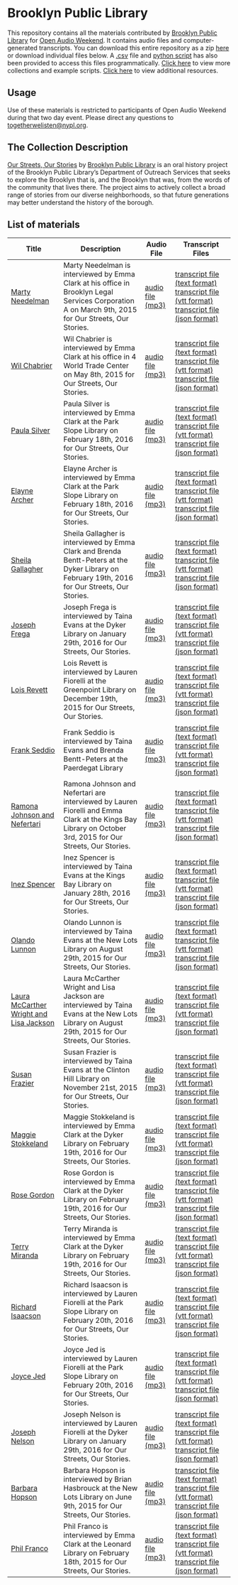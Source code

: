 # Brooklyn Public Library

This repository contains all the materials contributed by [Brooklyn Public Library](http://www.bklynlibrary.org/seniors/our-streets-our-stories-o) for [Open Audio Weekend](https://github.com/nypl-openaudio/start-here). It contains audio files and computer-generated transcripts. You can download this entire repository as a zip [here](https://s3.amazonaws.com/togetherwelisten.nypl.org/data/data-brooklyn-public-library.zip) or download individual files below. A [.csv](https://github.com/nypl-openaudio/data-brooklyn-public-library/blob/master/manifest.csv) file and [python script](https://github.com/nypl-openaudio/data-brooklyn-public-library/blob/master/get_materials.py) has also been provided to access this files programmatically. [Click here](https://github.com/nypl-openaudio/start-here/materials) to view more collections and example scripts. [Click here](https://github.com/nypl-openaudio/start-here#resources) to view additional resources.

## Usage
Use of these materials is restricted to participants of Open Audio Weekend during that two day event. Please direct any questions to [togetherwelisten@nypl.org](mailto:togetherwelisten@nypl.org).

## The Collection Description
[Our Streets, Our Stories](http://www.bklynlibrary.org/seniors/our-streets-our-stories-o) by [Brooklyn Public Library](https://www.bklynlibrary.org/) is an oral history project of the Brooklyn Public Library’s Department of Outreach Services that seeks to explore the Brooklyn that is, and the Brooklyn that was, from the words of the community that lives there. The project aims to actively collect a broad range of stories from our diverse neighborhoods, so that future generations may better understand the history of the borough.

## List of materials
| Title | Description | Audio File | Transcript Files |
|---|---|---|---|
| [Marty Needelman](https://soundcloud.com/ososproject/marty-needelman-leonard-39) | Marty Needelman is interviewed by Emma Clark at his office in Brooklyn Legal Services Corporation A on March 9th, 2015 for Our Streets, Our Stories. | [audio file (mp3)](https://github.com/nypl-openaudio/data-brooklyn-public-library/raw/master/audio/marty-needelman-0001.mp3) | [transcript file (text format)](https://github.com/nypl-openaudio/data-brooklyn-public-library/raw/master/transcripts/text/marty-needelman-0001.text) [transcript file (vtt format)](https://github.com/nypl-openaudio/data-brooklyn-public-library/raw/master/transcripts/vtt/marty-needelman-0001.vtt) [transcript file (json format)](https://github.com/nypl-openaudio/data-brooklyn-public-library/raw/master/transcripts/json/marty-needelman-0001.json) |
| [Wil Chabrier](https://soundcloud.com/ososproject/wil-chabrier) | Wil Chabrier is interviewed by Emma Clark at his office in 4 World Trade Center on May 8th, 2015 for Our Streets, Our Stories. | [audio file (mp3)](https://github.com/nypl-openaudio/data-brooklyn-public-library/raw/master/audio/wil-chabrier-0001.mp3) | [transcript file (text format)](https://github.com/nypl-openaudio/data-brooklyn-public-library/raw/master/transcripts/text/wil-chabrier-0001.text) [transcript file (vtt format)](https://github.com/nypl-openaudio/data-brooklyn-public-library/raw/master/transcripts/vtt/wil-chabrier-0001.vtt) [transcript file (json format)](https://github.com/nypl-openaudio/data-brooklyn-public-library/raw/master/transcripts/json/wil-chabrier-0001.json) |
| [Paula Silver](https://soundcloud.com/ososproject/paula-silver) | Paula Silver is interviewed by Emma Clark at the Park Slope Library on February 18th, 2016 for Our Streets, Our Stories. | [audio file (mp3)](https://github.com/nypl-openaudio/data-brooklyn-public-library/raw/master/audio/paula-silver-0001.mp3) | [transcript file (text format)](https://github.com/nypl-openaudio/data-brooklyn-public-library/raw/master/transcripts/text/paula-silver-0001.text) [transcript file (vtt format)](https://github.com/nypl-openaudio/data-brooklyn-public-library/raw/master/transcripts/vtt/paula-silver-0001.vtt) [transcript file (json format)](https://github.com/nypl-openaudio/data-brooklyn-public-library/raw/master/transcripts/json/paula-silver-0001.json) |
| [Elayne Archer](https://soundcloud.com/ososproject/elayne-archer) | Elayne Archer is interviewed by Emma Clark at the Park Slope Library on February 18th, 2016 for Our Streets, Our Stories. | [audio file (mp3)](https://github.com/nypl-openaudio/data-brooklyn-public-library/raw/master/audio/elayne-archer-0001.mp3) | [transcript file (text format)](https://github.com/nypl-openaudio/data-brooklyn-public-library/raw/master/transcripts/text/elayne-archer-0001.text) [transcript file (vtt format)](https://github.com/nypl-openaudio/data-brooklyn-public-library/raw/master/transcripts/vtt/elayne-archer-0001.vtt) [transcript file (json format)](https://github.com/nypl-openaudio/data-brooklyn-public-library/raw/master/transcripts/json/elayne-archer-0001.json) |
| [Sheila Gallagher](https://soundcloud.com/ososproject/sheila-gallagher) | Sheila Gallagher is interviewed by Emma Clark and Brenda Bentt-Peters at the Dyker Library on February 19th, 2016 for Our Streets, Our Stories. | [audio file (mp3)](https://github.com/nypl-openaudio/data-brooklyn-public-library/raw/master/audio/sheila-gallagher-0001.mp3) | [transcript file (text format)](https://github.com/nypl-openaudio/data-brooklyn-public-library/raw/master/transcripts/text/sheila-gallagher-0001.text) [transcript file (vtt format)](https://github.com/nypl-openaudio/data-brooklyn-public-library/raw/master/transcripts/vtt/sheila-gallagher-0001.vtt) [transcript file (json format)](https://github.com/nypl-openaudio/data-brooklyn-public-library/raw/master/transcripts/json/sheila-gallagher-0001.json) |
| [Joseph Frega](https://soundcloud.com/ososproject/joseph-frega) | Joseph Frega is interviewed by Taina Evans at the Dyker Library on January 29th, 2016 for Our Streets, Our Stories. | [audio file (mp3)](https://github.com/nypl-openaudio/data-brooklyn-public-library/raw/master/audio/joseph-frega-0001.mp3) | [transcript file (text format)](https://github.com/nypl-openaudio/data-brooklyn-public-library/raw/master/transcripts/text/joseph-frega-0001.text) [transcript file (vtt format)](https://github.com/nypl-openaudio/data-brooklyn-public-library/raw/master/transcripts/vtt/joseph-frega-0001.vtt) [transcript file (json format)](https://github.com/nypl-openaudio/data-brooklyn-public-library/raw/master/transcripts/json/joseph-frega-0001.json) |
| [Lois Revett](https://soundcloud.com/ososproject/lois-revett) | Lois Revett is interviewed by Lauren Fiorelli at the Greenpoint Library on December 19th, 2015 for Our Streets, Our Stories. | [audio file (mp3)](https://github.com/nypl-openaudio/data-brooklyn-public-library/raw/master/audio/lois-revett-0001.mp3) | [transcript file (text format)](https://github.com/nypl-openaudio/data-brooklyn-public-library/raw/master/transcripts/text/lois-revett-0001.text) [transcript file (vtt format)](https://github.com/nypl-openaudio/data-brooklyn-public-library/raw/master/transcripts/vtt/lois-revett-0001.vtt) [transcript file (json format)](https://github.com/nypl-openaudio/data-brooklyn-public-library/raw/master/transcripts/json/lois-revett-0001.json) |
| [Frank Seddio](https://soundcloud.com/ososproject/frank-seddio) | Frank Seddio is interviewed by Taina Evans and Brenda Bentt-Peters at the Paerdegat Library | [audio file (mp3)](https://github.com/nypl-openaudio/data-brooklyn-public-library/raw/master/audio/frank-seddio-0001.mp3) | [transcript file (text format)](https://github.com/nypl-openaudio/data-brooklyn-public-library/raw/master/transcripts/text/frank-seddio-0001.text) [transcript file (vtt format)](https://github.com/nypl-openaudio/data-brooklyn-public-library/raw/master/transcripts/vtt/frank-seddio-0001.vtt) [transcript file (json format)](https://github.com/nypl-openaudio/data-brooklyn-public-library/raw/master/transcripts/json/frank-seddio-0001.json) |
| [Ramona Johnson and Nefertari](https://soundcloud.com/ososproject/ramona-johnson-and-nefertari) | Ramona Johnson and Nefertari are interviewed by Lauren Fiorelli and Emma Clark at the Kings Bay Library on October 3rd, 2015 for Our Streets, Our Stories. | [audio file (mp3)](https://github.com/nypl-openaudio/data-brooklyn-public-library/raw/master/audio/ramona-johnson-nefertari-0001.mp3) | [transcript file (text format)](https://github.com/nypl-openaudio/data-brooklyn-public-library/raw/master/transcripts/text/ramona-johnson-nefertari-0001.text) [transcript file (vtt format)](https://github.com/nypl-openaudio/data-brooklyn-public-library/raw/master/transcripts/vtt/ramona-johnson-nefertari-0001.vtt) [transcript file (json format)](https://github.com/nypl-openaudio/data-brooklyn-public-library/raw/master/transcripts/json/ramona-johnson-nefertari-0001.json) |
| [Inez Spencer](https://soundcloud.com/ososproject/inez-spencer) | Inez Spencer is interviewed by Taina Evans at the Kings Bay Library on January 28th, 2016 for Our Streets, Our Stories. | [audio file (mp3)](https://github.com/nypl-openaudio/data-brooklyn-public-library/raw/master/audio/inez-spencer-0001.mp3) | [transcript file (text format)](https://github.com/nypl-openaudio/data-brooklyn-public-library/raw/master/transcripts/text/inez-spencer-0001.text) [transcript file (vtt format)](https://github.com/nypl-openaudio/data-brooklyn-public-library/raw/master/transcripts/vtt/inez-spencer-0001.vtt) [transcript file (json format)](https://github.com/nypl-openaudio/data-brooklyn-public-library/raw/master/transcripts/json/inez-spencer-0001.json) |
| [Olando Lunnon](https://soundcloud.com/ososproject/olando-lunnon) | Olando Lunnon is interviewed by Taina Evans at the New Lots Library on August 29th, 2015 for Our Streets, Our Stories. | [audio file (mp3)](https://github.com/nypl-openaudio/data-brooklyn-public-library/raw/master/audio/olando-lunnon-0001.mp3) | [transcript file (text format)](https://github.com/nypl-openaudio/data-brooklyn-public-library/raw/master/transcripts/text/olando-lunnon-0001.text) [transcript file (vtt format)](https://github.com/nypl-openaudio/data-brooklyn-public-library/raw/master/transcripts/vtt/olando-lunnon-0001.vtt) [transcript file (json format)](https://github.com/nypl-openaudio/data-brooklyn-public-library/raw/master/transcripts/json/olando-lunnon-0001.json) |
| [Laura McCarther Wright and Lisa Jackson](https://soundcloud.com/ososproject/laura-mccarther-wright-lisa-jackson) | Laura McCarther Wright and Lisa Jackson are interviewed by Taina Evans at the New Lots Library on August 29th, 2015 for Our Streets, Our Stories. | [audio file (mp3)](https://github.com/nypl-openaudio/data-brooklyn-public-library/raw/master/audio/laura-mccarther-lisa-jackson-0001.mp3) | [transcript file (text format)](https://github.com/nypl-openaudio/data-brooklyn-public-library/raw/master/transcripts/text/laura-mccarther-lisa-jackson-0001.text) [transcript file (vtt format)](https://github.com/nypl-openaudio/data-brooklyn-public-library/raw/master/transcripts/vtt/laura-mccarther-lisa-jackson-0001.vtt) [transcript file (json format)](https://github.com/nypl-openaudio/data-brooklyn-public-library/raw/master/transcripts/json/laura-mccarther-lisa-jackson-0001.json) |
| [Susan Frazier](https://soundcloud.com/ososproject/susan-frazier) | Susan Frazier is interviewed by Taina Evans at the Clinton Hill Library on November 21st, 2015 for Our Streets, Our Stories. | [audio file (mp3)](https://github.com/nypl-openaudio/data-brooklyn-public-library/raw/master/audio/susan-frazier-0001.mp3) | [transcript file (text format)](https://github.com/nypl-openaudio/data-brooklyn-public-library/raw/master/transcripts/text/susan-frazier-0001.text) [transcript file (vtt format)](https://github.com/nypl-openaudio/data-brooklyn-public-library/raw/master/transcripts/vtt/susan-frazier-0001.vtt) [transcript file (json format)](https://github.com/nypl-openaudio/data-brooklyn-public-library/raw/master/transcripts/json/susan-frazier-0001.json) |
| [Maggie Stokkeland](https://soundcloud.com/ososproject/maggie-stokkeland) | Maggie Stokkeland is interviewed by Emma Clark at the Dyker Library on February 19th, 2016 for Our Streets, Our Stories. | [audio file (mp3)](https://github.com/nypl-openaudio/data-brooklyn-public-library/raw/master/audio/maggie-stokkeland-0001.mp3) | [transcript file (text format)](https://github.com/nypl-openaudio/data-brooklyn-public-library/raw/master/transcripts/text/maggie-stokkeland-0001.text) [transcript file (vtt format)](https://github.com/nypl-openaudio/data-brooklyn-public-library/raw/master/transcripts/vtt/maggie-stokkeland-0001.vtt) [transcript file (json format)](https://github.com/nypl-openaudio/data-brooklyn-public-library/raw/master/transcripts/json/maggie-stokkeland-0001.json) |
| [Rose Gordon](https://soundcloud.com/ososproject/rose-gordon) | Rose Gordon is interviewed by Emma Clark at the Dyker Library on February 19th, 2016 for Our Streets, Our Stories. | [audio file (mp3)](https://github.com/nypl-openaudio/data-brooklyn-public-library/raw/master/audio/rose-gordon-0001.mp3) | [transcript file (text format)](https://github.com/nypl-openaudio/data-brooklyn-public-library/raw/master/transcripts/text/rose-gordon-0001.text) [transcript file (vtt format)](https://github.com/nypl-openaudio/data-brooklyn-public-library/raw/master/transcripts/vtt/rose-gordon-0001.vtt) [transcript file (json format)](https://github.com/nypl-openaudio/data-brooklyn-public-library/raw/master/transcripts/json/rose-gordon-0001.json) |
| [Terry Miranda](https://soundcloud.com/ososproject/terry-miranda) | Terry Miranda is interviewed by Emma Clark at the Dyker Library on February 19th, 2016 for Our Streets, Our Stories. | [audio file (mp3)](https://github.com/nypl-openaudio/data-brooklyn-public-library/raw/master/audio/terry-miranda-0001.mp3) | [transcript file (text format)](https://github.com/nypl-openaudio/data-brooklyn-public-library/raw/master/transcripts/text/terry-miranda-0001.text) [transcript file (vtt format)](https://github.com/nypl-openaudio/data-brooklyn-public-library/raw/master/transcripts/vtt/terry-miranda-0001.vtt) [transcript file (json format)](https://github.com/nypl-openaudio/data-brooklyn-public-library/raw/master/transcripts/json/terry-miranda-0001.json) |
| [Richard Isaacson](https://soundcloud.com/ososproject/richard-isaacson) | Richard Isaacson is interviewed by Lauren Fiorelli at the Park Slope Library on February 20th, 2016 for Our Streets, Our Stories. | [audio file (mp3)](https://github.com/nypl-openaudio/data-brooklyn-public-library/raw/master/audio/richard-isaacson-0001.mp3) | [transcript file (text format)](https://github.com/nypl-openaudio/data-brooklyn-public-library/raw/master/transcripts/text/richard-isaacson-0001.text) [transcript file (vtt format)](https://github.com/nypl-openaudio/data-brooklyn-public-library/raw/master/transcripts/vtt/richard-isaacson-0001.vtt) [transcript file (json format)](https://github.com/nypl-openaudio/data-brooklyn-public-library/raw/master/transcripts/json/richard-isaacson-0001.json) |
| [Joyce Jed](https://soundcloud.com/ososproject/joyce-jed) | Joyce Jed is interviewed by Lauren Fiorelli at the Park Slope Library on February 20th, 2016 for Our Streets, Our Stories. | [audio file (mp3)](https://github.com/nypl-openaudio/data-brooklyn-public-library/raw/master/audio/joyce-jed-0001.mp3) | [transcript file (text format)](https://github.com/nypl-openaudio/data-brooklyn-public-library/raw/master/transcripts/text/joyce-jed-0001.text) [transcript file (vtt format)](https://github.com/nypl-openaudio/data-brooklyn-public-library/raw/master/transcripts/vtt/joyce-jed-0001.vtt) [transcript file (json format)](https://github.com/nypl-openaudio/data-brooklyn-public-library/raw/master/transcripts/json/joyce-jed-0001.json) |
| [Joseph Nelson](https://soundcloud.com/ososproject/joseph-nelson) | Joseph Nelson is interviewed by Lauren Fiorelli at the Dyker Library on January 29th, 2016 for Our Streets, Our Stories. | [audio file (mp3)](https://github.com/nypl-openaudio/data-brooklyn-public-library/raw/master/audio/joseph-nelson-0001.mp3) | [transcript file (text format)](https://github.com/nypl-openaudio/data-brooklyn-public-library/raw/master/transcripts/text/joseph-nelson-0001.text) [transcript file (vtt format)](https://github.com/nypl-openaudio/data-brooklyn-public-library/raw/master/transcripts/vtt/joseph-nelson-0001.vtt) [transcript file (json format)](https://github.com/nypl-openaudio/data-brooklyn-public-library/raw/master/transcripts/json/joseph-nelson-0001.json) |
| [Barbara Hopson](https://soundcloud.com/ososproject/barbara-hopson) | Barbara Hopson is interviewed by Brian Hasbrouck at the New Lots Library on June 9th, 2015 for Our Streets, Our Stories. | [audio file (mp3)](https://github.com/nypl-openaudio/data-brooklyn-public-library/raw/master/audio/barbara-hopson-0001.mp3) | [transcript file (text format)](https://github.com/nypl-openaudio/data-brooklyn-public-library/raw/master/transcripts/text/barbara-hopson-0001.text) [transcript file (vtt format)](https://github.com/nypl-openaudio/data-brooklyn-public-library/raw/master/transcripts/vtt/barbara-hopson-0001.vtt) [transcript file (json format)](https://github.com/nypl-openaudio/data-brooklyn-public-library/raw/master/transcripts/json/barbara-hopson-0001.json) |
| [Phil Franco](https://soundcloud.com/ososproject/phil-franco) | Phil Franco is interviewed by Emma Clark at the Leonard Library on February 18th, 2015 for Our Streets, Our Stories. | [audio file (mp3)](https://github.com/nypl-openaudio/data-brooklyn-public-library/raw/master/audio/phil-franco-0001.mp3) | [transcript file (text format)](https://github.com/nypl-openaudio/data-brooklyn-public-library/raw/master/transcripts/text/phil-franco-0001.text) [transcript file (vtt format)](https://github.com/nypl-openaudio/data-brooklyn-public-library/raw/master/transcripts/vtt/phil-franco-0001.vtt) [transcript file (json format)](https://github.com/nypl-openaudio/data-brooklyn-public-library/raw/master/transcripts/json/phil-franco-0001.json) |
